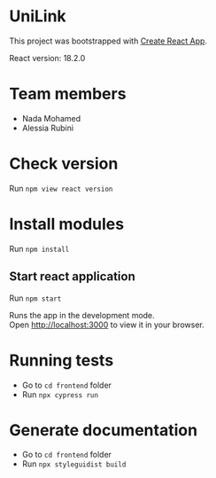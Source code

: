 # UniLink

This project was bootstrapped with [Create React App](https://github.com/facebook/create-react-app).

React version: 18.2.0

# Team members
- Nada Mohamed 
- Alessia Rubini

# Check version

Run `npm view react version`

# Install modules

Run `npm install`

## Start react application

Run `npm start`

Runs the app in the development mode.\
Open [http://localhost:3000](http://localhost:3000) to view it in your browser.

# Running tests
- Go to `cd frontend` folder 
- Run `npx cypress run`

# Generate documentation
- Go to `cd frontend` folder
- Run `npx styleguidist build`

